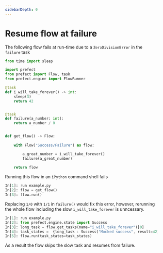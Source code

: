 ```yaml
---
sidebarDepth: 0
---
```


# Resume flow at failure 

The following flow fails at run-time due to a `ZeroDivisionError` in the `failure` task

```python
from time import sleep

import prefect
from prefect import Flow, task
from prefect.engine import FlowRunner

@task
def i_will_take_forever() -> int:
    sleep(3)
    return 42


@task
def failure(a_number: int):
    return a_number / 0


def get_flow() -> Flow:
    
    with Flow("Success/Failure") as flow:

        a_great_number = i_will_take_forever()
        failure(a_great_number)
    
    return flow
```

Running this flow in an `iPython` command shell fails

```python
In[1]: run example.py
In[2]: flow = get_flow()
In[3]: flow.run()
```

Replacing `1/0` with `1/1` in `failure()` would fix this error, however, rerunning the whole flow including the slow `i_will_take_forever` is unncessary.  

```python
In[1]: run example.py
In[2]: from prefect.engine.state import Success
In[3]: long_task = flow.get_tasks(name="i_will_take_forever")[0]
In[4]: task_states =  {long_task : Success("Mocked success", result=42)}
In[5]: flow.run(task_states=task_states)
```

As a result the flow skips the slow task and resumes from failure.